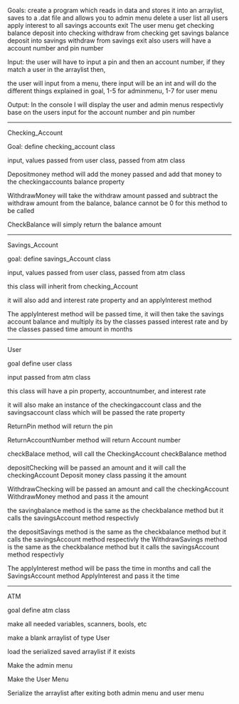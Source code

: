Goals: 
create a program which reads in data and stores it into an arraylist, saves to a .dat file and allows you to
admin menu
delete a user 
list all users
apply interest to all savings accounts
exit
The user menu 
get checking balance
deposit into checking
withdraw from checking
get savings balance
deposit into savings
withdraw from savings
exit
also users will have a account number and pin number

Input: the user will have to input a pin and then an account number, if they match a user in the arraylist then,

the user will input from a menu, there input will be an int and will do the different things explained in goal, 1-5 for adminmenu, 1-7 for user menu


Output:
In the console I will display the user and admin menus respectivly base on the users input for the account number and pin number

----------------------------------------------------------------------------------------------------------------------------------
Checking_Account 

Goal: define checking_account class

input, values passed from user class, passed from atm class

Depositmoney method will add the money passed and add that money to the checkingaccounts balance property 

WithdrawMoney will take the withdraw amount passed and subtract the withdraw amount from the balance, balance cannot be 0 for this method to be called

CheckBalance will simply return the balance amount

----------------------------------------------------------------------------------------------------------------------------------

Savings_Account

goal: define savings_Account class

input, values passed from user class, passed from atm class


this class will inherit from checking_Account

it will also add and interest rate property and an applyInterest method

The applyInterest method will be passed time, it will then take the savings account balance and multiply its by the classes passed interest rate and by the classes passed time amount in months

-------------------------------------------------------------------------------------------------------------------------------

User

goal define user class

input passed from atm class

this class will have a pin property, accountnumber, and interest rate

it will also make an instance of the checkingaccount class and the savingsaccount class which will be passed the rate property


ReturnPin method will return the pin

ReturnAccountNumber method will return Account number

checkBalace method, will call the CheckingAccount checkBalance method

depositChecking will be passed an amount and it will call the checkingAccount Deposit money class passing it the amount

WithdrawChecking will be passed an amount and call the checkingAccount WithdrawMoney method and pass it the amount

the savingbalance method is the same as the checkbalance method but it calls the savingsAccount method respectivly 

the depositSavings method is the same as the checkbalance method but it calls the savingsAccount method respectivly 
the WithdrawSavings  method is the same as the checkbalance method but it calls the savingsAccount method respectivly 

The applyInterest method will be pass the time in months and call the SavingsAccount method ApplyInterest and pass it the time

------------------------------------------------------------------------------------------------------------------------------------

ATM 

goal define atm class



make all needed variables, scanners, bools, etc

make a blank arraylist of type User 

load the serialized saved arraylist if it exists

Make the admin menu

Make the User Menu

Serialize the arraylist after exiting both admin menu and user menu


